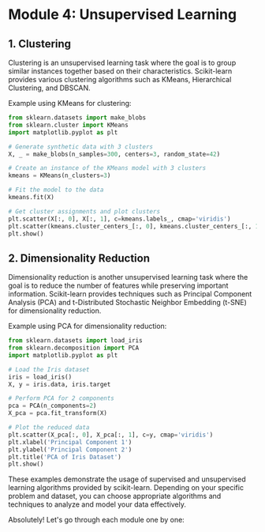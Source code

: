 # Module 4: Unsupervised Learning

## 1. Clustering
Clustering is an unsupervised learning task where the goal is to group similar instances together based on their characteristics. Scikit-learn provides various clustering algorithms such as KMeans, Hierarchical Clustering, and DBSCAN.

Example using KMeans for clustering:
```python
from sklearn.datasets import make_blobs
from sklearn.cluster import KMeans
import matplotlib.pyplot as plt

# Generate synthetic data with 3 clusters
X, _ = make_blobs(n_samples=300, centers=3, random_state=42)

# Create an instance of the KMeans model with 3 clusters
kmeans = KMeans(n_clusters=3)

# Fit the model to the data
kmeans.fit(X)

# Get cluster assignments and plot clusters
plt.scatter(X[:, 0], X[:, 1], c=kmeans.labels_, cmap='viridis')
plt.scatter(kmeans.cluster_centers_[:, 0], kmeans.cluster_centers_[:, 1], marker='x', s=200, c='red')
plt.show()
```

## 2. Dimensionality Reduction
Dimensionality reduction is another unsupervised learning task where the goal is to reduce the number of features while preserving important information. Scikit-learn provides techniques such as Principal Component Analysis (PCA) and t-Distributed Stochastic Neighbor Embedding (t-SNE) for dimensionality reduction.

Example using PCA for dimensionality reduction:
```python
from sklearn.datasets import load_iris
from sklearn.decomposition import PCA
import matplotlib.pyplot as plt

# Load the Iris dataset
iris = load_iris()
X, y = iris.data, iris.target

# Perform PCA for 2 components
pca = PCA(n_components=2)
X_pca = pca.fit_transform(X)

# Plot the reduced data
plt.scatter(X_pca[:, 0], X_pca[:, 1], c=y, cmap='viridis')
plt.xlabel('Principal Component 1')
plt.ylabel('Principal Component 2')
plt.title('PCA of Iris Dataset')
plt.show()
```

These examples demonstrate the usage of supervised and unsupervised learning algorithms provided by scikit-learn. Depending on your specific problem and dataset, you can choose appropriate algorithms and techniques to analyze and model your data effectively.

Absolutely! Let's go through each module one by one:
